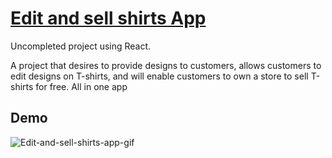 # [Edit and sell shirts App](https://bom.so/eLzM7e)
Uncompleted project using React.

A project that desires to provide designs to customers, allows customers to edit designs on T-shirts, and will enable customers to own a store to sell T-shirts for free. All in one app

## Demo
![Edit-and-sell-shirts-app-gif](https://media.giphy.com/media/WDeC70BdXncbNX4p4C/giphy.gif)




